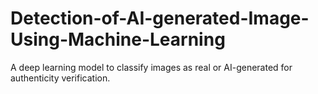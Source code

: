 # Detection-of-AI-generated-Image-Using-Machine-Learning
A deep learning model to classify images as real or AI-generated for authenticity verification.
